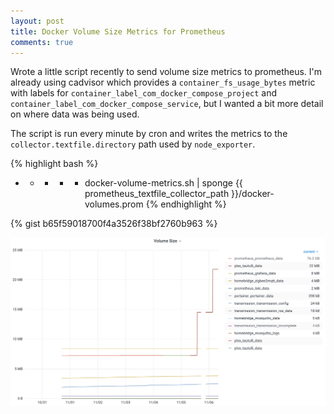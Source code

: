 ```yaml
---
layout: post
title: Docker Volume Size Metrics for Prometheus
comments: true
---
```


Wrote a little script recently to send volume size metrics to prometheus. I'm already using cadvisor which provides a `container_fs_usage_bytes` metric with labels for `container_label_com_docker_compose_project` and `container_label_com_docker_compose_service`, but I wanted a bit more detail on where data was being used.

The script is run every minute by cron and writes the metrics to the `collector.textfile.directory` path used by `node_exporter`.

{% highlight bash %}
* * * * * docker-volume-metrics.sh | sponge {{ prometheus_textfile_collector_path }}/docker-volumes.prom
{% endhighlight %}

{% gist b65f59018700f4a3526f38bf2760b963 %}

![](/assets/images/posts/2020-11-06-docker-volume-metrics/chart.png)